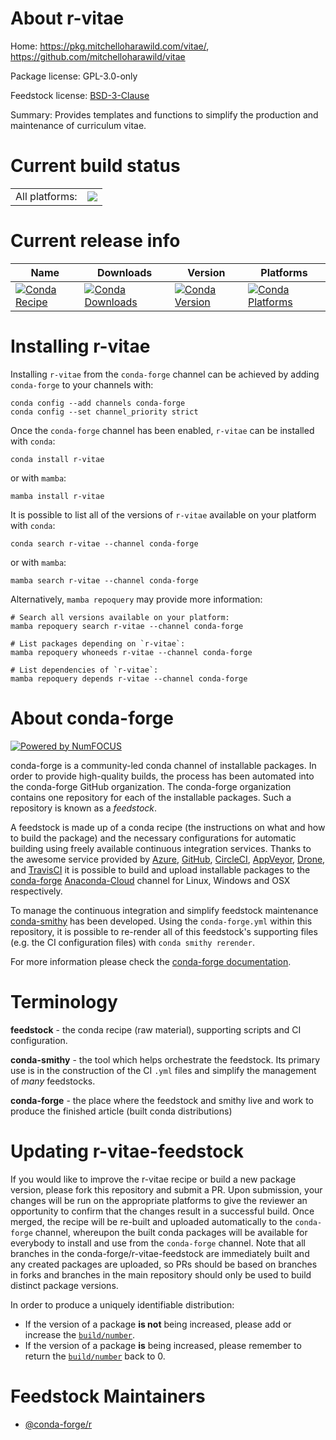 About r-vitae
=============

Home: https://pkg.mitchelloharawild.com/vitae/, https://github.com/mitchelloharawild/vitae

Package license: GPL-3.0-only

Feedstock license: [BSD-3-Clause](https://github.com/conda-forge/r-vitae-feedstock/blob/main/LICENSE.txt)

Summary: Provides templates and functions to simplify the production and maintenance of curriculum vitae.

Current build status
====================


<table><tr><td>All platforms:</td>
    <td>
      <a href="https://dev.azure.com/conda-forge/feedstock-builds/_build/latest?definitionId=10082&branchName=main">
        <img src="https://dev.azure.com/conda-forge/feedstock-builds/_apis/build/status/r-vitae-feedstock?branchName=main">
      </a>
    </td>
  </tr>
</table>

Current release info
====================

| Name | Downloads | Version | Platforms |
| --- | --- | --- | --- |
| [![Conda Recipe](https://img.shields.io/badge/recipe-r--vitae-green.svg)](https://anaconda.org/conda-forge/r-vitae) | [![Conda Downloads](https://img.shields.io/conda/dn/conda-forge/r-vitae.svg)](https://anaconda.org/conda-forge/r-vitae) | [![Conda Version](https://img.shields.io/conda/vn/conda-forge/r-vitae.svg)](https://anaconda.org/conda-forge/r-vitae) | [![Conda Platforms](https://img.shields.io/conda/pn/conda-forge/r-vitae.svg)](https://anaconda.org/conda-forge/r-vitae) |

Installing r-vitae
==================

Installing `r-vitae` from the `conda-forge` channel can be achieved by adding `conda-forge` to your channels with:

```
conda config --add channels conda-forge
conda config --set channel_priority strict
```

Once the `conda-forge` channel has been enabled, `r-vitae` can be installed with `conda`:

```
conda install r-vitae
```

or with `mamba`:

```
mamba install r-vitae
```

It is possible to list all of the versions of `r-vitae` available on your platform with `conda`:

```
conda search r-vitae --channel conda-forge
```

or with `mamba`:

```
mamba search r-vitae --channel conda-forge
```

Alternatively, `mamba repoquery` may provide more information:

```
# Search all versions available on your platform:
mamba repoquery search r-vitae --channel conda-forge

# List packages depending on `r-vitae`:
mamba repoquery whoneeds r-vitae --channel conda-forge

# List dependencies of `r-vitae`:
mamba repoquery depends r-vitae --channel conda-forge
```


About conda-forge
=================

[![Powered by
NumFOCUS](https://img.shields.io/badge/powered%20by-NumFOCUS-orange.svg?style=flat&colorA=E1523D&colorB=007D8A)](https://numfocus.org)

conda-forge is a community-led conda channel of installable packages.
In order to provide high-quality builds, the process has been automated into the
conda-forge GitHub organization. The conda-forge organization contains one repository
for each of the installable packages. Such a repository is known as a *feedstock*.

A feedstock is made up of a conda recipe (the instructions on what and how to build
the package) and the necessary configurations for automatic building using freely
available continuous integration services. Thanks to the awesome service provided by
[Azure](https://azure.microsoft.com/en-us/services/devops/), [GitHub](https://github.com/),
[CircleCI](https://circleci.com/), [AppVeyor](https://www.appveyor.com/),
[Drone](https://cloud.drone.io/welcome), and [TravisCI](https://travis-ci.com/)
it is possible to build and upload installable packages to the
[conda-forge](https://anaconda.org/conda-forge) [Anaconda-Cloud](https://anaconda.org/)
channel for Linux, Windows and OSX respectively.

To manage the continuous integration and simplify feedstock maintenance
[conda-smithy](https://github.com/conda-forge/conda-smithy) has been developed.
Using the ``conda-forge.yml`` within this repository, it is possible to re-render all of
this feedstock's supporting files (e.g. the CI configuration files) with ``conda smithy rerender``.

For more information please check the [conda-forge documentation](https://conda-forge.org/docs/).

Terminology
===========

**feedstock** - the conda recipe (raw material), supporting scripts and CI configuration.

**conda-smithy** - the tool which helps orchestrate the feedstock.
                   Its primary use is in the construction of the CI ``.yml`` files
                   and simplify the management of *many* feedstocks.

**conda-forge** - the place where the feedstock and smithy live and work to
                  produce the finished article (built conda distributions)


Updating r-vitae-feedstock
==========================

If you would like to improve the r-vitae recipe or build a new
package version, please fork this repository and submit a PR. Upon submission,
your changes will be run on the appropriate platforms to give the reviewer an
opportunity to confirm that the changes result in a successful build. Once
merged, the recipe will be re-built and uploaded automatically to the
`conda-forge` channel, whereupon the built conda packages will be available for
everybody to install and use from the `conda-forge` channel.
Note that all branches in the conda-forge/r-vitae-feedstock are
immediately built and any created packages are uploaded, so PRs should be based
on branches in forks and branches in the main repository should only be used to
build distinct package versions.

In order to produce a uniquely identifiable distribution:
 * If the version of a package **is not** being increased, please add or increase
   the [``build/number``](https://docs.conda.io/projects/conda-build/en/latest/resources/define-metadata.html#build-number-and-string).
 * If the version of a package **is** being increased, please remember to return
   the [``build/number``](https://docs.conda.io/projects/conda-build/en/latest/resources/define-metadata.html#build-number-and-string)
   back to 0.

Feedstock Maintainers
=====================

* [@conda-forge/r](https://github.com/conda-forge/r/)

